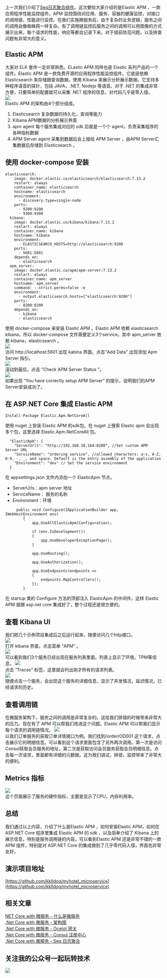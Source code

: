 上一次我们介绍了[Seq日志聚合组件](https://www.cnblogs.com/kklldog/p/netcore-with-microservices-05.html)。这次要给大家介绍的是Elastic APM ，一款应用程序性能监控组件。APM 监控围绕对应用、服务、容器的健康监控，对接口的调用链、性能进行监控。在我们实施微服务后，由于复杂的业务逻辑，服务之间的调用会像蜘蛛网一样复杂。有了调用链监控后服务之间的调用可以用图像的方式展示出来，每个请求的性能，响应等都会记录下来。对于提前防范问题，以及排查问题有非常大的意义。
## Elastic APM
大家对 ELK 套件一定非常熟悉。ELastic APM 同样也是 Elastic 系列产品的一个组件。Elastic APM 是一款免费开源的应用程序性能监控组件。它底层依赖 Elasticsearch 来存储跟查询数据，使用 Kibana 来展示分析展示数据。它支持多种程序语音的探针，包括 JAVA，.NET, Nodejs 等语音。对于 .NET 的集成非常方便，只要简单的配置就可以采集 .NET 程序的信息，对代码几乎是零入侵。   
![](https://ftp.bmp.ovh/imgs/2021/06/6b902394e8223a52.png)    
Elastic APM 的架构由4个部分组成。
1. Elasticsearch 复杂数据的持久化，查询等能力
2. Kibana APM数据的分析展示界面
3. apm agent 每个服务集成对应的 sdk 后就是一个个 agent，负责采集程序的各种指标数据
4. APM Server agent 采集到数据后会上报给 APM Server ，由APM Server汇集数据后存储到 Elasticsearch 。

## 使用 docker-compose 安装
```
elasticsearch:
    image: docker.elastic.co/elasticsearch/elasticsearch:7.13.2
    restart: always
    container_name: elasticsearch
    hostname: elasticsearch
    environment:
      - discovery.type=single-node
    ports:
      - 9200:9200
      - 9300:9300
  kibana:
    image: docker.elastic.co/kibana/kibana:7.13.2
    restart: always
    container_name: kibana
    hostname: kibana
    environment:
      - ELASTICSEARCH_HOSTS=http://elasticsearch:9200
    ports:
      - 5601:5601
    depends_on:
      - elasticsearch
  apm_server:
    image: docker.elastic.co/apm/apm-server:7.13.2
    restart: always
    container_name: apm_server
    hostname: apm_server
    command: --strict.perms=false -e
    environment:
      - output.elasticsearch.hosts=["elasticsearch:9200"]
    ports:
      - 8200:8200
    depends_on:
      - kibana
      - elasticsearch
```
使用 docker-compose 来安装 Elastic APM 。Elastic APM 依赖 elasticsearch kibana，所以 docker-compose 文件需要定义3个service。其中 apm_server 依赖 kibana，elasticsearch 。    
![](https://ftp.bmp.ovh/imgs/2021/06/78b4ae8dca6a6ec3.png)   
访问 http://localhost:5601 出现 kabina 界面。点击"Add Data" 出现添加 Apm Server 指引。  
![](https://ftp.bmp.ovh/imgs/2021/06/1e408cac3a5ee61d.png)    
滚动到最后，点击 "Check APM Server Status "。   
![](https://ftp.bmp.ovh/imgs/2021/06/cfb82eb381005f62.png)    
如果出现 “You have correctly setup APM Server” 的提示，说明我们的APM Server安装成功了。
## 在 ASP.NET Core 集成 Elastic APM
```
Install-Package Elastic.Apm.NetCoreAll
```
使用 nuget 上安装 Elastic APM 的sdk包。在 nuget 上搜索 Elastic apm 会出现多个包，这里选择 Elastic.Apm.NetCoreAll 包。
```
  "ElasticApm": {
    "ServerUrls": "http://192.168.18.164:8200", //Set custom APM Server URL 
    "ServiceName": "ordering_service", //allowed characters: a-z, A-Z, 0-9, -, _, and space. Default is the entry assembly of the application
    "Environment": "dev" // Set the service environment
  }
```
在 appsettings.json 文件内添加一个 ElasticApm 节点。   
* ServerUrls：apm server 地址
* ServiceName： 服务的名称
* Environment：环境

```
     public void Configure(IApplicationBuilder app, IWebHostEnvironment env)
        {
            app.UseAllElasticApm(Configuration);

            if (env.IsDevelopment())
            {
                app.UseDeveloperExceptionPage();
            }

            app.UseRouting();

            app.UseAuthorization();

            app.UseEndpoints(endpoints =>
            {
                endpoints.MapControllers();
            });
        }
```
在 startup 类的 Configure 方法的顶部注入 ElasticApm 的中间件。这样 Elastic APM 就跟 asp.net core 集成好了，整个过程还是很方便的。
## 查看 Kibana UI
我们把几个示例项目集成后之后运行起来，随便访问几个http接口。    
![](https://ftp.bmp.ovh/imgs/2021/06/b7c98a78c4043f6f.png)   
打开 kibana 界面，点击菜单 “APM” 。   
![](https://ftp.bmp.ovh/imgs/2021/06/54095d94fd19ca44.png)    
可以看到我们3个服务已经出现在服务列表里面。列表上显示了环境，TPM等信息。
![](https://ftp.bmp.ovh/imgs/2021/06/8def57fdf45b9c80.png)    
点击 “Traces” 标签，这里就会列出刚才所有的请求列表。    
![](https://ftp.bmp.ovh/imgs/2021/06/8a6a09be19a9815e.png)    
随便点击一个服务，会出现这个服务的详细信息，显示了并发情况，延迟情况，已经请求的历史。   
## 查看调用链
在微服务架构下，服务之间的调用是非常复杂的。这给我们排错的时候带来非常大的压力。现在有了 APM 可以帮我们改进这个问题。Elastic APM 可以帮我们显示每个请求的调用链情况。
![](https://ftp.bmp.ovh/imgs/2021/06/295b62b851f0af24.png)    
以我们订单服务的获取订单详情接口为例。我们找到/order/OD001 这个请求，点击展示它的明细信息。可以看到这个请求里面包含了另外两次调用。第一次是访问Consul获取会员服务的地址，第二次是获取访问会员服务获取会员明细信息。点击每一次请求，里面都有详细的元数据。这为我们调试，排错，监控带来了非常大的便利。
## Metrics 指标
![](https://ftp.bmp.ovh/imgs/2021/06/1a77db22149ef473.png)   
这个页面展示了服务的硬件指标，主要是显示了CPU，内存利用率。

## 总结
我们通过以上内容，介绍了什么是Elastic APM ，如何安装Elastic APM，如何在 ASP.NET Core 程序里集成 Elastic APM 的 sdk ，以及简单介绍了 Kibana 上的展示信息，特别是服务调用链的内容。可以看到Elastic APM 还是非常不错的一款 APM 组件，特别是对 ASP.NET Core 的集成做到了几乎零代码入侵，界面也非常友好。

## 演示项目地址
[https://github.com/kklldog/myhotel_microservice](https://github.com/kklldog/myhotel_microservice)
## 相关文章
[NET Core with 微服务 - 什么是微服务](https://www.cnblogs.com/kklldog/p/netcore-with-microservices-01.html)   
[.Net Core with 微服务 - 架构图](https://www.cnblogs.com/kklldog/p/netcore-with-microservices-02.html)   
[.Net Core with 微服务 - Ocelot 网关](https://www.cnblogs.com/kklldog/p/netcore-with-microservices-03.html)   
[.Net Core with 微服务 - Consul 注册中心](https://www.cnblogs.com/kklldog/p/netcore-with-microservices-04.html)   
[.Net Core with 微服务 - Seq 日志聚合](https://www.cnblogs.com/kklldog/p/netcore-with-microservices-05.html)   
## 关注我的公众号一起玩转技术   
![](https://s1.ax1x.com/2020/06/29/NfQjds.jpg)